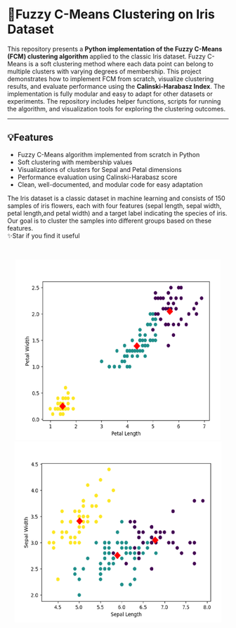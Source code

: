 # 📖Fuzzy C-Means Clustering on Iris Dataset

This repository presents a **Python implementation of the Fuzzy C-Means (FCM) clustering algorithm** applied to the classic Iris dataset. Fuzzy C-Means is a soft clustering method where each data point can belong to multiple clusters with varying degrees of membership. This project demonstrates how to implement FCM from scratch, visualize clustering results, and evaluate performance using the **Calinski-Harabasz Index**.
The implementation is fully modular and easy to adapt for other datasets or experiments. The repository includes helper functions, scripts for running the algorithm, and visualization tools for exploring the clustering outcomes.

---

## 💡Features

- Fuzzy C-Means algorithm implemented from scratch in Python
- Soft clustering with membership values
- Visualizations of clusters for Sepal and Petal dimensions
- Performance evaluation using Calinski-Harabasz score
- Clean, well-documented, and modular code for easy adaptation

The Iris dataset is a classic dataset in machine learning and consists of 150 samples of iris flowers, each with four features (sepal length, sepal width, petal length,and petal width) and a target label indicating the species of iris.
Our goal is to cluster the samples into different groups based on these features.
<br/>
✨Star if you find it useful

<br/>

<p align="center">
  <img title="Fig1" height="410" src="images/1.png">
  <img title="Fig2" height="410" src="images/2.png">
  <br />
</p>



